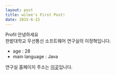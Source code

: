 ```yaml
---
layout: post
title: wilee's First Post!
date: 2015-6-15
---
```


  Profil
  안녕하세요  
  한밭대학교 무선통신 소프트웨어 연구실의 이정혁입니다.  

  - age : 28
  - main language : Java

 연구실 홈페이지 주소는 [이곳]입니다.  

[이곳]:http://wisoft.hanbat.ac.kr

